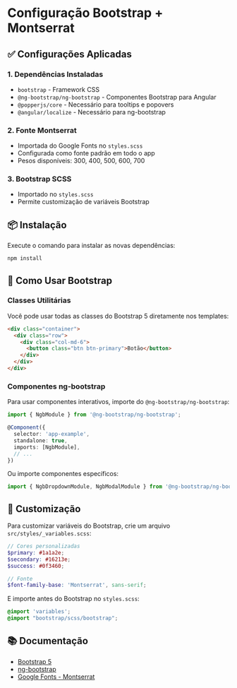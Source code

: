 # Configuração Bootstrap + Montserrat

## ✅ Configurações Aplicadas

### 1. Dependências Instaladas
- `bootstrap` - Framework CSS
- `@ng-bootstrap/ng-bootstrap` - Componentes Bootstrap para Angular
- `@popperjs/core` - Necessário para tooltips e popovers
- `@angular/localize` - Necessário para ng-bootstrap

### 2. Fonte Montserrat
- Importada do Google Fonts no `styles.scss`
- Configurada como fonte padrão em todo o app
- Pesos disponíveis: 300, 400, 500, 600, 700

### 3. Bootstrap SCSS
- Importado no `styles.scss`
- Permite customização de variáveis Bootstrap

## 📦 Instalação

Execute o comando para instalar as novas dependências:

```bash
npm install
```

## 🎨 Como Usar Bootstrap

### Classes Utilitárias
Você pode usar todas as classes do Bootstrap 5 diretamente nos templates:

```html
<div class="container">
  <div class="row">
    <div class="col-md-6">
      <button class="btn btn-primary">Botão</button>
    </div>
  </div>
</div>
```

### Componentes ng-bootstrap
Para usar componentes interativos, importe do `@ng-bootstrap/ng-bootstrap`:

```typescript
import { NgbModule } from '@ng-bootstrap/ng-bootstrap';

@Component({
  selector: 'app-example',
  standalone: true,
  imports: [NgbModule],
  // ...
})
```

Ou importe componentes específicos:

```typescript
import { NgbDropdownModule, NgbModalModule } from '@ng-bootstrap/ng-bootstrap';
```

## 🎯 Customização

Para customizar variáveis do Bootstrap, crie um arquivo `src/styles/_variables.scss`:

```scss
// Cores personalizadas
$primary: #1a1a2e;
$secondary: #16213e;
$success: #0f3460;

// Fonte
$font-family-base: 'Montserrat', sans-serif;
```

E importe antes do Bootstrap no `styles.scss`:

```scss
@import 'variables';
@import "bootstrap/scss/bootstrap";
```

## 📚 Documentação

- [Bootstrap 5](https://getbootstrap.com/docs/5.3/)
- [ng-bootstrap](https://ng-bootstrap.github.io/)
- [Google Fonts - Montserrat](https://fonts.google.com/specimen/Montserrat)
